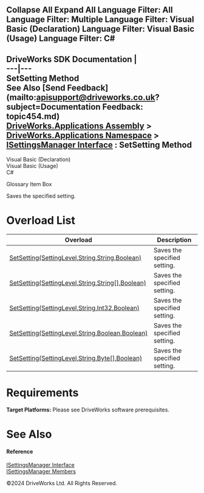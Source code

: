        

 Collapse All Expand All  Language Filter: All  Language Filter: Multiple  Language Filter: Visual Basic (Declaration) Language Filter: Visual Basic (Usage) Language Filter: C#  
---  
DriveWorks SDK Documentation  |   
---|---  
SetSetting Method   
See Also [Send Feedback](mailto:apisupport@driveworks.co.uk?subject=Documentation Feedback: topic454.md)  
[DriveWorks.Applications Assembly](topic13.md) > [DriveWorks.Applications Namespace](topic16.md) > [ISettingsManager Interface](topic442.md) : SetSetting Method  
---  
  
Visual Basic (Declaration)    
Visual Basic (Usage)    
C# 

Glossary Item Box

Saves the specified setting. 

# Overload List

Overload| Description  
---|---  
[SetSetting(SettingLevel,String,String,Boolean)](topic455.md)| Saves the specified setting.   
[SetSetting(SettingLevel,String,String[],Boolean)](topic456.md)| Saves the specified setting.   
[SetSetting(SettingLevel,String,Int32,Boolean)](topic457.md)| Saves the specified setting.   
[SetSetting(SettingLevel,String,Boolean,Boolean)](topic458.md)| Saves the specified setting.   
[SetSetting(SettingLevel,String,Byte[],Boolean)](topic459.md)| Saves the specified setting.   
  
# Requirements

**Target Platforms:** Please see DriveWorks software prerequisites.

# See Also

#### Reference

[ISettingsManager Interface](topic442.md)   
[ISettingsManager Members](topic443.md)

©2024 DriveWorks Ltd. All Rights Reserved.
